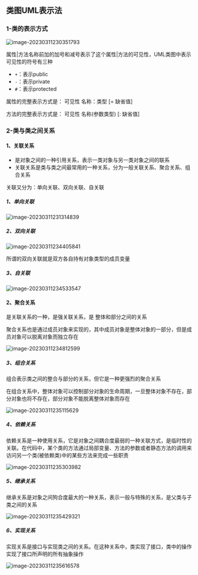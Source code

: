 ## 类图UML表示法

### 1-类的表示方式

![image-20230311230351793](/Users/guojie/Notes/设计模式/类图Images/image-20230311230351793.png)

属性|方法名称前加的加号和减号表示了这个属性|方法的可见性，UML类图中表示可见性的符号有三种

* `+`：表示public
* `-`：表示private
* `#`：表示protected

属性的完整表示方式是： 可见性 名称：类型 [= 缺省值]

方法的完整表示方式是： 可见性 名称(参数类型)  [: 缺省值]

### 2-类与类之间关系

#### 1、关联关系

* 是对象之间的一种引用关系，表示一类对象与另一类对象之间的联系
* 关联关系是类与类之间最常用的一种关系，分为一般关联关系、聚合关系、组合关系

关联又分为：单向关联、双向关联、自关联

##### 1、单向关联

![image-20230311231314839](/Users/guojie/Notes/设计模式/类图Images/image-20230311231314839.png)

##### 2、双向关联

![image-20230311234405841](/Users/guojie/Notes/设计模式/类图Images/image-20230311234405841.png)

所谓的双向关联就是双方各自持有对象类型的成员变量

##### 3、自关联

![image-20230311234533547](/Users/guojie/Notes/设计模式/类图Images/image-20230311234533547.png)

#### 2、聚合关系

是关联关系的一种，是强关联关系，是	整体和部分之间的关系

聚合关系也是通过成员对象来实现的，其中成员对象是整体对象的一部分，但是成员对象可以脱离对象而独立存在

![image-20230311234812599](/Users/guojie/Notes/设计模式/类图Images/image-20230311234812599.png)

##### 3、组合关系

组合表示类之间的整合与部分的关系，但它是一种更强烈的聚合关系

在组合关系中，整体对象可以控制部分对象的生命周期，一旦整体对象不存在，部分对象也将不存在，部分对象不能脱离整体对象而存在

![image-20230311235115629](/Users/guojie/Notes/设计模式/类图Images/image-20230311235115629.png)

##### 4、依赖关系

依赖关系是一种使用关系，它是对象之间耦合度最弱的一种关联方式，是临时性的关联。在代码中，某个类的方法通过局部变量、方法的参数或者静态方法的调用来访问另一个类(被依赖类)中的某些方法来完成一些职责

![image-20230311235303982](/Users/guojie/Notes/设计模式/类图Images/image-20230311235303982.png)

##### 5、继承关系

继承关系是对象之间狗合度最大的一种关系，表示一般与特殊的关系，是父类与子类之间的关系

![image-20230311235429321](/Users/guojie/Notes/设计模式/类图Images/image-20230311235429321.png)

##### 6、实现关系

实现关系是接口与实现类之间的关系。在这种关系中，类实现了接口，类中的操作实现了接口所声明的所有抽象操作

![image-20230311235616578](/Users/guojie/Notes/设计模式/类图Images/image-20230311235616578.png)